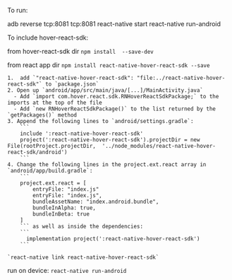 To run:

adb reverse tcp:8081 tcp:8081
react-native start
react-native run-android


To include hover-react-sdk:

from hover-react-sdk dir 
	`npm install  --save-dev`

from react app dir
	`npm install react-native-hover-react-sdk --save`

	1.	add `"react-native-hover-react-sdk": "file:../react-native-hover-react-sdk"` to `package.json`
	2. Open up `android/app/src/main/java/[...]/MainActivity.java`
	  - Add `import com.hover.react.sdk.RNHoverReactSdkPackage;` to the imports at the top of the file
	  - Add `new RNHoverReactSdkPackage()` to the list returned by the `getPackages()` method
	3. Append the following lines to `android/settings.gradle`:
	  	```
	  	include ':react-native-hover-react-sdk'
	  	project(':react-native-hover-react-sdk').projectDir = new File(rootProject.projectDir, 	'../node_modules/react-native-hover-react-sdk/android')
	  	```
	4. Change the following lines in the project.ext.react array in `android/app/build.gradle`:
	  	```
	  	project.ext.react = [
			entryFile: "index.js"
			entryFile: "index.js",
			bundleAssetName: "index.android.bundle",
			bundleInAlpha: true,
			bundleInBeta: true
		]
	  	``` as well as inside the dependencies:
	  	```
	      implementation project(':react-native-hover-react-sdk')
	  	```

	`react-native link react-native-hover-react-sdk`

run on device:
	`react-native run-android`
